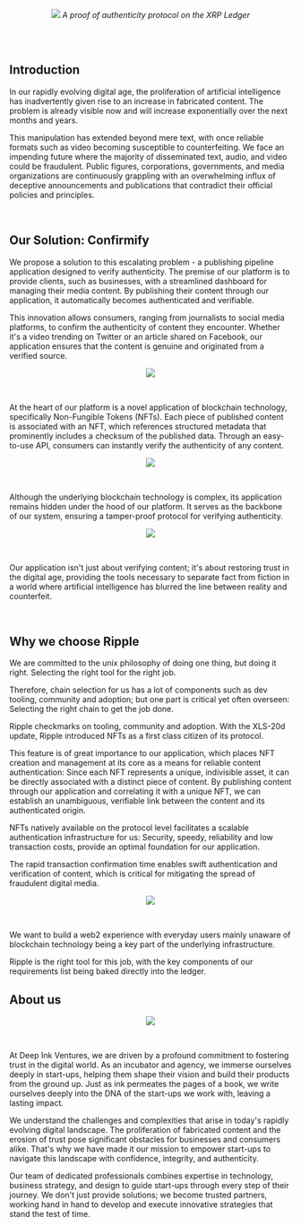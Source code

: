 <p align="center">
  <img src="https://github.com/deep-ink-ventures/xrp-confirmify-poc/assets/120174523/c6256b39-ddc9-4db2-87d3-398ac4e45015">
  <i>A proof of authenticity protocol on the XRP Ledger</i>
</p>

<br /><br />

## Introduction
In our rapidly evolving digital age, the proliferation of artificial intelligence has inadvertently given rise to an increase in fabricated content. The problem is already visible now and will increase exponentially over the next months and years.

This manipulation has extended beyond mere text, with once reliable formats such as video becoming susceptible to counterfeiting. We face an impending future where the majority of disseminated text, audio, and video could be fraudulent. 
Public figures, corporations, governments, and media organizations are continuously grappling with an overwhelming influx of deceptive announcements and publications that contradict their official policies and principles.

<br />

## Our Solution: Confirmify

We propose a solution to this escalating problem - a publishing pipeline application designed to verify authenticity. The premise of our platform is to provide clients, such as businesses, with a streamlined dashboard for managing their media content. By publishing their content through our application, it automatically becomes authenticated and verifiable.

This innovation allows consumers, ranging from journalists to social media platforms, to confirm the authenticity of content they encounter. Whether it's a video trending on Twitter or an article shared on Facebook, our application ensures that the content is genuine and originated from a verified source.

<p align="center">
  <img src="https://github.com/deep-ink-ventures/xrp-confirmify-poc/assets/120174523/adec9d07-2b2e-4497-be99-19c1d5c0c111">
</p><br />

At the heart of our platform is a novel application of blockchain technology, specifically Non-Fungible Tokens (NFTs). Each piece of published content is associated with an NFT, which references structured metadata that prominently includes a checksum of the published data. Through an easy-to-use API, consumers can instantly verify the authenticity of any content.

<p align="center">
  <img src="https://github.com/deep-ink-ventures/xrp-confirmify-poc/assets/120174523/ddd0eccf-9152-407c-81b0-cd3420fd097b">
</p><br />

Although the underlying blockchain technology is complex, its application remains hidden under the hood of our platform. It serves as the backbone of our system, ensuring a tamper-proof protocol for verifying authenticity.

<p align="center">
  <img src="https://github.com/deep-ink-ventures/xrp-confirmify-poc/assets/120174523/33834153-ac21-44a6-b357-b9a77cda2bfb">
</p><br />

Our application isn't just about verifying content; it's about restoring trust in the digital age, providing the tools necessary to separate fact from fiction in a world where artificial intelligence has blurred the line between reality and counterfeit.

<br />

## Why we choose Ripple
We are committed to the unix philosophy of doing one thing, but doing it right. Selecting the right tool for the right job.

Therefore, chain selection for us has a lot of components such as dev tooling, community and adoption; but one part is critical yet often overseen: Selecting the right chain to get the job done.

Ripple checkmarks on tooling, community and adoption. With the XLS-20d update, Ripple introduced NFTs as a first class citizen of its protocol. 

This feature is of great importance to our application, which places NFT creation and management at its core as a means for reliable content authentication: Since each NFT represents a unique, indivisible asset, it can be directly associated with a distinct piece of content. By publishing content through our application and correlating it with a unique NFT, we can establish an unambiguous, verifiable link between the content and its authenticated origin.

NFTs natively available on the protocol level facilitates a scalable authentication infrastructure for us: Security, speedy, reliability and low transaction costs, provide an optimal foundation for our application.

The rapid transaction confirmation time enables swift authentication and verification of content, which is critical for mitigating the spread of fraudulent digital media.

<p align="center">
  <img src="https://github.com/deep-ink-ventures/xrp-confirmify-poc/assets/120174523/f972717d-bffd-4d50-8031-a8cee5285ba6">
</p><br />

We want to build a web2 experience with everyday users mainly unaware of blockchain technology being a key part of the underlying infrastructure. 

Ripple is the right tool for this job, with the key components of our requirements list being baked directly into the ledger.

## About us

<p align="center">
  <img src="https://github.com/deep-ink-ventures/xrp-confirmify-poc/assets/120174523/2a40d0f4-36b2-495b-8c42-38e66e217715">
</p><br />

At Deep Ink Ventures, we are driven by a profound commitment to fostering trust in the digital world. As an incubator and agency, we immerse ourselves deeply in start-ups, helping them shape their vision and build their products from the ground up. Just as ink permeates the pages of a book, we write ourselves deeply into the DNA of the start-ups we work with, leaving a lasting impact.

We understand the challenges and complexities that arise in today's rapidly evolving digital landscape. The proliferation of fabricated content and the erosion of trust pose significant obstacles for businesses and consumers alike. That's why we have made it our mission to empower start-ups to navigate this landscape with confidence, integrity, and authenticity.

Our team of dedicated professionals combines expertise in technology, business strategy, and design to guide start-ups through every step of their journey. We don't just provide solutions; we become trusted partners, working hand in hand to develop and execute innovative strategies that stand the test of time.







